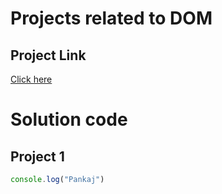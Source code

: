 # Projects related to DOM

## Project Link
[Click here](https://stackblitz.com/edit/dom-project-chaiaurcode?file=index.html)

# Solution code

## Project 1

```javascript
console.log("Pankaj")

```